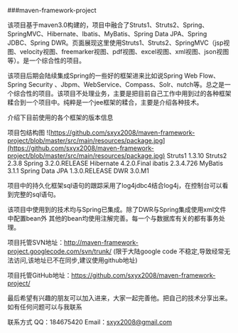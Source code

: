 ###maven-framework-project

该项目基于maven3.0构建的，项目中融合了Struts1、Struts2、Spring、SpringMVC、Hibernate、Ibatis、MyBatis、Spring Data JPA、Spring JDBC、Spring DWR。页面展现这里使用Struts1、Struts2、SpringMVC（jsp视图、velocity视图、freemarker视图、pdf视图、excel视图、xml视图、json视图等）。是一个综合性的项目。

该项目后期会陆续集成Spring的一些好的框架进来比如说Spring Web Flow、Spring Security 、Jbpm、WebService、Compass、Solr、nutch等。总之是一个综合性的项目。该项目不处理业务，主要是把目前自己工作中用到过的各种框架糅合到一个项目中。纯粹是一个jee框架的糅合，主要是介绍各种技术。

介绍下目前使用的各个框架的版本信息

项目包结构图
![https://github.com/sxyx2008/maven-framework-project/blob/master/src/main/resources/package.jpg](https://github.com/sxyx2008/maven-framework-project/blob/master/src/main/resources/package.jpg)
Struts1 1.3.10
Struts2 2.3.8
Spring 3.2.0.RELEASE
Hibernate 4.2.0.Final
ibatis 2.3.4.726
MyBatis 3.1.1
Spring Data JPA 1.3.0.RELEASE
DWR 3.0.M1

项目中的持久化框架sql语句的跟踪采用了log4jdbc4结合log4j，在控制台可以看到完整的sql语句。

该项目中使用到的技术均与Spring已集成。除了DWR与Spring集成使用xml文件中配置bean外 其他的bean均使用注解完善。每一个与数据库有关的都有事务处理。

项目托管SVN地址：http://maven-framework-project.googlecode.com/svn/trunk/ (限于大陆google code 不稳定,导致经常无法访问,该地址已不在同步,建议使用github地址)

项目托管GitHub地址：https://github.com/sxyx2008/maven-framework-project/

最后希望有兴趣的朋友可以加入进来，大家一起完善他。把自己的技术分享出来。如有任何问题可以与我联系

联系方式
QQ：184675420
Email：sxyx2008@gmail.com
